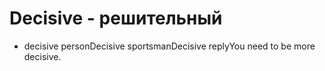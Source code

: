 # Decisive - решительный

- decisive personDecisive sportsmanDecisive replyYou need to be more decisive.
